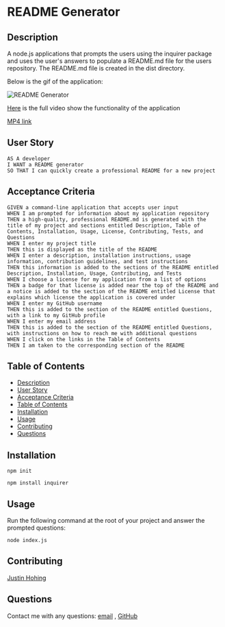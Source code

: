 # README Generator

## Description
A node.js applications that prompts the users using the inquirer package and uses the user's answers to populate a README.md file for the users repository. The README.md file is created in the dist directory.

Below is the gif of the application:

![README Generator](./assets/jhohing-README-Generator.gif)

[Here](./assets/jhohing-readme-generator.webm) is the full video show the functionality of the application

[MP4 link](./assets/jhohing-readme-generator.mp4)

## User Story

```
AS A developer
I WANT a README generator
SO THAT I can quickly create a professional README for a new project
```

## Acceptance Criteria

```
GIVEN a command-line application that accepts user input
WHEN I am prompted for information about my application repository
THEN a high-quality, professional README.md is generated with the title of my project and sections entitled Description, Table of Contents, Installation, Usage, License, Contributing, Tests, and Questions
WHEN I enter my project title
THEN this is displayed as the title of the README
WHEN I enter a description, installation instructions, usage information, contribution guidelines, and test instructions
THEN this information is added to the sections of the README entitled Description, Installation, Usage, Contributing, and Tests
WHEN I choose a license for my application from a list of options
THEN a badge for that license is added near the top of the README and a notice is added to the section of the README entitled License that explains which license the application is covered under
WHEN I enter my GitHub username
THEN this is added to the section of the README entitled Questions, with a link to my GitHub profile
WHEN I enter my email address
THEN this is added to the section of the README entitled Questions, with instructions on how to reach me with additional questions
WHEN I click on the links in the Table of Contents
THEN I am taken to the corresponding section of the README
```

## Table of Contents
- [Description](#description)
- [User Story](#user-story)
- [Acceptance Criteria](#acceptance-criteria)
- [Table of Contents](#table-of-contents)
- [Installation](#installation)
- [Usage](#usage)
- [Contributing](#contributing)
- [Questions](#questions)

## Installation
  
`npm init`
  
`npm install inquirer`
  
## Usage
  
Run the following command at the root of your project and answer the prompted questions:
  
`node index.js`

## Contributing
[Justin Hohing](https://github.com/jhohing)

## Questions
Contact me with any questions: [email](mailto:jnh0627@yahoo.com) , [GitHub](https://github.com/jhohing)<br />